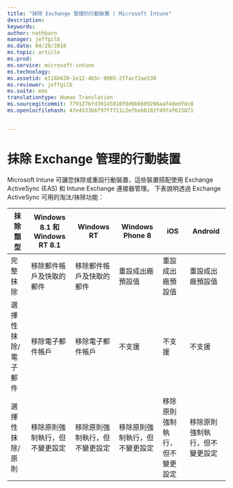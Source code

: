 ```yaml
---
title: "抹除 Exchange 管理的行動裝置 | Microsoft Intune"
description: 
keywords: 
author: nathbarn
manager: jeffgilb
ms.date: 04/28/2016
ms.topic: article
ms.prod: 
ms.service: microsoft-intune
ms.technology: 
ms.assetid: e116b620-1e12-4b5c-9905-2f7acf2ae530
ms.reviewer: jeffgilb
ms.suite: ems
translationtype: Human Translation
ms.sourcegitcommit: 779127bfd39145010f0d9b6609286aaf4dedfdc8
ms.openlocfilehash: 47e4533b6f97ff711c2efbeb6102f497af615871


---
```



# 抹除 Exchange 管理的行動裝置
Microsoft Intune 可讓您抹除或重設行動裝置，這些裝置搭配使用 Exchange ActiveSync (EAS) 和 Intune Exchange 連接器管理。 下表說明透過 Exchange ActiveSync 可用的淘汰/抹除功能：

|抹除類型|Windows 8.1 和 Windows RT 8.1|Windows RT|Windows Phone 8|iOS|Android|
|----------------|----------------------------------|--------------|-------------------|-------|-----------|
|完整抹除|移除郵件帳戶及快取的郵件|移除郵件帳戶及快取的郵件|重設成出廠預設值|重設成出廠預設值|重設成出廠預設值|
|選擇性抹除/電子郵件|移除電子郵件帳戶|移除電子郵件帳戶|不支援|不支援|不支援|
|選擇性抹除/原則|移除原則強制執行，但不變更設定|移除原則強制執行，但不變更設定|移除原則強制執行，但不變更設定|移除原則強制執行，但不變更設定|移除原則強制執行，但不變更設定|



<!--HONumber=Jun16_HO4-->


